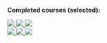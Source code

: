 
<!---
Anna-portfolio/Anna-portfolio is a ✨ special ✨ repository because its `README.md` (this file) appears on your GitHub profile.
You can click the Preview link to take a look at your changes.
--->

<b>Completed courses (selected):</b></br>
<div class="badges">
<a href='https://skillsoft.digitalbadges.skillsoft.com/c7dced0f-0254-4273-a196-e3454651be5f'>
<img src='https://api.accredible.com/v1/frontend/credential_website_embed_image/badge/38449288'>
</a>
<a href='https://skillsoft.digitalbadges.skillsoft.com/b508f1dd-9d60-44fc-ba8f-1cc5e46ab2e2'>
<img src='https://api.accredible.com/v1/frontend/credential_website_embed_image/badge/40800037'>
</a>
<a href='https://skillsoft.digitalbadges.skillsoft.com/23ff6ca1-994e-49c5-b7c3-577d530adf71'>
<img src='https://api.accredible.com/v1/frontend/credential_website_embed_image/badge/40975035'>
</a>
<br>
<a href='https://skillsoft.digitalbadges.skillsoft.com/ad235dca-798a-4b9d-b606-1e48be3768db'>
<img src='https://api.accredible.com/v1/frontend/credential_website_embed_image/badge/40685449'>
</a>
<a href='https://skillsoft.digitalbadges.skillsoft.com/53929650-4750-4f4c-ad7e-618c2a6ed39d'>
<img src='https://api.accredible.com/v1/frontend/credential_website_embed_image/badge/34791617'>
</a>
<a href='https://skillsoft.digitalbadges.skillsoft.com/50d16e02-73f3-4b42-9a1a-04c56e8006ee'>
<img 
src='https://api.accredible.com/v1/frontend/credential_website_embed_image/badge/40630723'>
</a>
</div>
